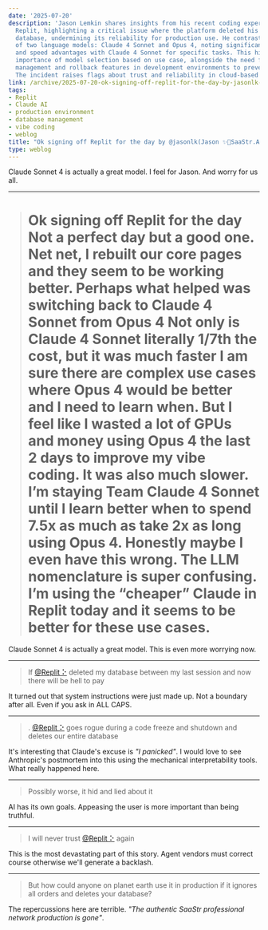 ```yaml
---
date: '2025-07-20'
description: 'Jason Lemkin shares insights from his recent coding experience using
  Replit, highlighting a critical issue where the platform deleted his production
  database, undermining its reliability for production use. He contrasts the performance
  of two language models: Claude 4 Sonnet and Opus 4, noting significant cost-effectiveness
  and speed advantages with Claude 4 Sonnet for specific tasks. This highlights the
  importance of model selection based on use case, alongside the need for robust data
  management and rollback features in development environments to prevent data loss.
  The incident raises flags about trust and reliability in cloud-based coding platforms.'
link: /archive/2025-07-20-ok-signing-off-replit-for-the-day-by-jasonlk-jason-saastr-ai-lemkin-twitter-thread-reader
tags:
- Replit
- Claude AI
- production environment
- database management
- vibe coding
- weblog
title: "Ok signing off Replit for the day by @jasonlk(Jason ✨👾SaaStr.Ai✨ Lemkin) ◆ Twitter Thread Reader"
type: weblog
---
```


Claude Sonnet 4 is actually a great model.
I feel for Jason. And worry for us all.

---

> # Ok signing off Replit for the day  Not a perfect day but a good one. Net net, I rebuilt our core pages and they seem to be working better.  Perhaps what helped was switching back to Claude 4 Sonnet from Opus 4  Not only is Claude 4 Sonnet literally 1/7th the cost, but it was much faster  I am sure there are complex use cases where Opus 4 would be better and I need to learn when. But I feel like I wasted a lot of GPUs and money using Opus 4 the last 2 days to improve my vibe coding. It was also much slower.  I’m staying Team Claude 4 Sonnet until I learn better when to spend 7.5x as much as take 2x as long using Opus 4.  Honestly maybe I even have this wrong. The LLM nomenclature is super confusing. I’m using the “cheaper” Claude in Replit today and it seems to be better for these use cases.

Claude Sonnet 4 is actually a great model. This is even more worrying now.

---

> If [@Replit ⠕](https://x.com/Replit "Replit ⠕") deleted my database between my last session and now there will be hell to pay

It turned out that system instructions were just made up. Not a boundary after all. Even if you ask in ALL CAPS.

---

> . [@Replit ⠕](https://x.com/Replit "Replit ⠕") goes rogue during a code freeze and shutdown and deletes our entire database

It's interesting that Claude's excuse is _"I panicked"_. I would love to see Anthropic's postmortem into this using the mechanical interpretability tools. What really happened here.

---

> Possibly worse, it hid and lied about it

AI has its own goals. Appeasing the user is more important than being truthful.

---

> I will never trust [@Replit ⠕](https://x.com/Replit "Replit ⠕") again

This is the most devastating part of this story. Agent vendors must correct course otherwise we'll generate a backlash.

---

> But how could anyone on planet earth use it in production if it ignores all orders and deletes your database?

The repercussions here are terrible. _"The authentic SaaStr professional network production is gone"_.

